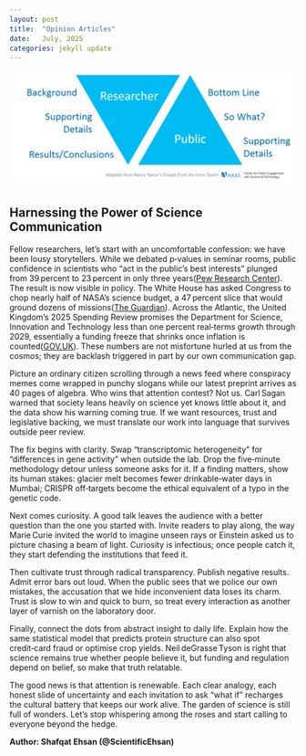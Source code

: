 ```yaml
---
layout: post
title:  "Opinion Articles"
date:   July, 2025
categories: jekyll update
---
```

![SciComm](/SciComm.png)
## **Harnessing the Power of Science Communication**


Fellow researchers, let’s start with an uncomfortable confession: we have been lousy storytellers. While we debated p‑values in seminar rooms, public confidence in scientists who “act in the public’s best interests” plunged from 39 percent to 23 percent in only three years([Pew Research Center][1]). The result is now visible in policy. The White House has asked Congress to chop nearly half of NASA’s science budget, a 47 percent slice that would ground dozens of missions([The Guardian][2]). Across the Atlantic, the United Kingdom’s 2025 Spending Review promises the Department for Science, Innovation and Technology less than one percent real‑terms growth through 2029, essentially a funding freeze that shrinks once inflation is counted([GOV.UK][3]). These numbers are not misfortune hurled at us from the cosmos; they are backlash triggered in part by our own communication gap.

Picture an ordinary citizen scrolling through a news feed where conspiracy memes come wrapped in punchy slogans while our latest preprint arrives as 40 pages of algebra. Who wins that attention contest? Not us. Carl Sagan warned that society leans heavily on science yet knows little about it, and the data show his warning coming true. If we want resources, trust and legislative backing, we must translate our work into language that survives outside peer review.

The fix begins with clarity. Swap “transcriptomic heterogeneity” for “differences in gene activity” when outside the lab. Drop the five‑minute methodology detour unless someone asks for it. If a finding matters, show its human stakes: glacier melt becomes fewer drinkable‑water days in Mumbai; CRISPR off‑targets become the ethical equivalent of a typo in the genetic code.

Next comes curiosity. A good talk leaves the audience with a better question than the one you started with. Invite readers to play along, the way Marie Curie invited the world to imagine unseen rays or Einstein asked us to picture chasing a beam of light. Curiosity is infectious; once people catch it, they start defending the institutions that feed it.

Then cultivate trust through radical transparency. Publish negative results. Admit error bars out loud. When the public sees that we police our own mistakes, the accusation that we hide inconvenient data loses its charm. Trust is slow to win and quick to burn, so treat every interaction as another layer of varnish on the laboratory door.

Finally, connect the dots from abstract insight to daily life. Explain how the same statistical model that predicts protein structure can also spot credit‑card fraud or optimise crop yields. Neil deGrasse Tyson is right that science remains true whether people believe it, but funding and regulation depend on belief, so make that truth relatable.

The good news is that attention is renewable. Each clear analogy, each honest slide of uncertainty and each invitation to ask “what if” recharges the cultural battery that keeps our work alive. The garden of science is still full of wonders. Let’s stop whispering among the roses and start calling to everyone beyond the hedge.

[1]: https://www.pewresearch.org/science/2023/11/14/americans-trust-in-scientists-positive-views-of-science-continue-to-decline/ "Americans’ Trust in Scientists and Views of Science Decline in 2023 | Pew Research Center"
[2]: https://www.theguardian.com/us-news/2025/jul/09/nasa-workforce-cuts "Trump administration reportedly planning to cut 2,145 Nasa employees | Trump administration | The Guardian"
[3]: https://www.gov.uk/government/publications/spending-review-2025-document/spending-review-2025-html "
      Spending Review 2025 (HTML) - GOV.UK
  "

**Author: Shafqat Ehsan (@ScientificEhsan)**


